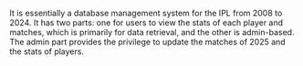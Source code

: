 It is essentially a database management system for the IPL from 2008 to 2024. It has two parts: one for users to view the stats of each player and matches, which is primarily for data retrieval, and the other is admin-based. The admin part provides the privilege to update the matches of 2025 and the stats of players.

